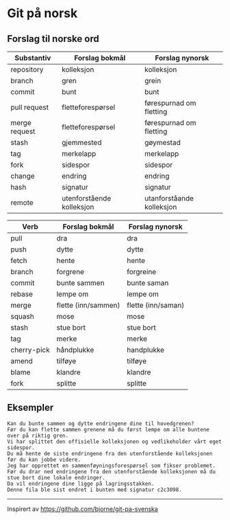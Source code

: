 # Git på norsk

## Forslag til norske ord

| Substantiv    | Forslag bokmål            | Forslag nynorsk           |
|---------------|---------------------------|---------------------------|
| repository    | kolleksjon                | kolleksjon                |
| branch        | gren                      | grein                     |
| commit        | bunt                      | bunt                      |
| pull request  | fletteforespørsel         | førespurnad om fletting   |
| merge request | fletteforespørsel         | førespurnad om fletting   |
| stash         | gjemmested                | gøymestad                 |
| tag           | merkelapp                 | merkelapp                 |
| fork          | sidespor                  | sidespor                  |
| change        | endring                   | endring                   |
| hash          | signatur                  | signatur                  |
| remote        | utenforstående kolleksjon | utanforståande kolleksjon |

| Verb        | Forslag bokmål      | Forslag nynorsk    |
|-------------|---------------------|--------------------|
| pull        | dra                 | dra                |
| push        | dytte               | dytte              |
| fetch       | hente               | hente              |
| branch      | forgrene            | forgreine          |
| commit      | bunte sammen        | bunte saman        |
| rebase      | lempe om            | lempe om           |
| merge       | flette (inn/sammen) | flette (inn/saman) |
| squash      | mose                | mose               |
| stash       | stue bort           | stue bort          |
| tag         | merke               | merke              |
| cherry-pick | håndplukke          | handplukke         |
| amend       | tilføye             | tilføye            |
| blame       | klandre             | klandre            |
| fork        | splitte             | splitte            |

## Eksempler
```
Kan du bunte sammen og dytte endringene dine til hovedgrenen?
Før du kan flette sammen grenene må du først lempe om alle buntene over på riktig gren.
Vi har splittet den offisielle kolleksjonen og vedlikeholder vårt eget sidespor.
Du må hente de siste endringene fra den utenforstående kolleksjonen før du kan jobbe videre.
Jeg har opprettet en sammenføyningsforespørsel som fikser problemet.
Før du drar ned endringene fra den utenforstående kolleksjonen må du stue bort dine lokale endringer.
Da vil endringene dine ligge på lagringsstakken.
Denne fila ble sist endret i bunten med signatur c2c3098.
```

---

Inspirert av https://github.com/bjorne/git-pa-svenska
